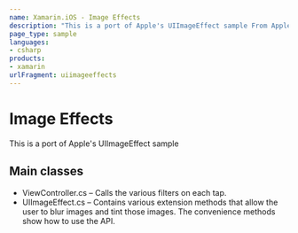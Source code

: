 ```yaml
---
name: Xamarin.iOS - Image Effects
description: "This is a port of Apple's UIImageEffect sample From Apple: UIImageEffects shows how to create and apply blur and tint effects to an image using the..."
page_type: sample
languages:
- csharp
products:
- xamarin
urlFragment: uiimageeffects
---
```

# Image Effects

This is a port of Apple's UIImageEffect sample

## Main classes

- ViewController.cs – Calls the various filters on each tap.
- UIImageEffect.cs – Contains various extension methods that allow the user to blur images and tint those images.  The convenience methods show how to use the API.
